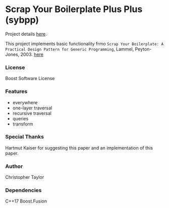 <!-- Copyright (c) 2020 Christopher Taylor                                          -->
<!--                                                                                -->
<!--   Distributed under the Boost Software License, Version 1.0. (See accompanying -->
<!--   file LICENSE_1_0.txt or copy at http://www.boost.org/LICENSE_1_0.txt)        -->

# Scrap Your Boilerplate Plus Plus (sybpp)

Project details [here](http://www.github.com/ct-clmsn/sybpp/).

This project implements basic functionality frmo `Scrap Your Boilerplate: A Practical Design Pattern for Generic Programming`, Lammel, Peyton-Jones, 2003.
[here](https://www.microsoft.com/en-us/research/wp-content/uploads/2003/01/hmap.pdf)

### License

Boost Software License

### Features

* everywhere
* one-layer traversal
* recursive traversal
* queries
* transform

### Special Thanks

Hartmut Kaiser for suggesting this paper and an implementation of this paper.

### Author

Christopher Taylor

### Dependencies

C++17
Boost.Fusion
